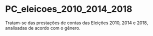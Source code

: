 # PC_eleicoes_2010_2014_2018

Tratam-se das prestações de contas das Eleições 2010, 2014 e 2018, analisadas de acordo com o gênero.
